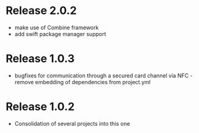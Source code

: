 # Release 2.0.2
- make use of Combine framework
- add swift package manager support

# Release 1.0.3
- bugfixes for communication through a secured card channel via NFC - remove embedding of dependencies from project.yml

# Release 1.0.2
- Consolidation of several projects into this one

